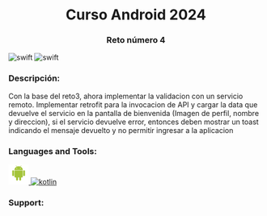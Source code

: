 <h1 align="center"> Curso Android 2024</h1>
<h3 align="center">Reto número 4</h3>

<img src="https://firebasestorage.googleapis.com/v0/b/appdatabase-3ee89.appspot.com/o/fotos%2Flogin.jpg?alt=media&token=efba4f67-5632-4bee-8a4e-8b81cf007c77" alt="swift" width="40" height="40"/>
<img src="https://firebasestorage.googleapis.com/v0/b/appdatabase-3ee89.appspot.com/o/fotos%2FMario.jpg?alt=media&token=24442d65-f9d1-4038-b468-5003586f54b4" alt="swift" width="40" height="40"/>


<h3 align="left">Descripción:</h3>
<p align="left">Con la base del reto3, ahora implementar la validacion con un servicio remoto. Implementar retrofit para la invocacion de API y cargar la data que devuelve el servicio en la pantalla de bienvenida (Imagen de perfil, nombre y direccion), si el servicio devuelve error, entonces deben mostrar un toast indicando el mensaje devuelto y no permitir ingresar a la aplicacion
</p>

<h3 align="left">Languages and Tools:</h3>
<p align="left"> <a href="https://developer.android.com" target="_blank" rel="noreferrer"> <img src="https://raw.githubusercontent.com/devicons/devicon/master/icons/android/android-original-wordmark.svg" alt="android" width="40" height="40"/> </a> <a href="https://kotlinlang.org" target="_blank" rel="noreferrer"> <img src="https://www.vectorlogo.zone/logos/kotlinlang/kotlinlang-icon.svg" alt="kotlin" width="40" height="40"/> </a> <a href="https://developer.apple.com/swift/" target="_blank" rel="noreferrer"> </a> </p>

<h3 align="left">Support:</h3>
